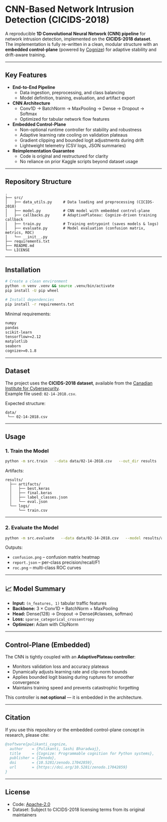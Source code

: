 # CNN-Based Network Intrusion Detection (CICIDS-2018)

A reproducible **1D Convolutional Neural Network (CNN) pipeline** for network intrusion detection, implemented on the **CICIDS-2018 dataset**.  
The implementation is fully re-written in a clean, modular structure with an **embedded control-plane** (powered by [Cognize](https://pypi.org/project/cognize/)) for adaptive stability and drift-aware training.

---

## Key Features
- **End-to-End Pipeline**
  - Data ingestion, preprocessing, and class balancing
  - Model definition, training, evaluation, and artifact export
- **CNN Architecture**
  - Conv1D → BatchNorm → MaxPooling → Dense → Dropout → Softmax
  - Optimized for tabular network flow features
- **Embedded Control-Plane**
  - Non-optional runtime controller for stability and robustness
  - Adaptive learning rate cooling on validation plateaus
  - Gradient clipping and bounded logit adjustments during drift
  - Lightweight telemetry (CSV logs, JSON summaries)
- **Reimplementation Guarantee**
  - Code is original and restructured for clarity
  - No reliance on prior Kaggle scripts beyond dataset usage

---

## Repository Structure
```
.
├── src/
│   ├── data_utils.py     # Data loading and preprocessing (CICIDS-2018)
│   ├── model.py          # CNN model with embedded control-plane
│   ├── callbacks.py      # AdaptivePlateau: Cognize-driven training callback
│   ├── train.py          # Training entrypoint (saves models & logs)
│   ├── evaluate.py       # Model evaluation (confusion matrix, metrics, ROC)
│   └── __init__.py
├── requirements.txt
├── README.md
└── LICENSE
```

---

## Installation
```bash
# Create a clean environment
python -m venv .venv && source .venv/bin/activate
pip install -U pip wheel

# Install dependencies
pip install -r requirements.txt
```

Minimal requirements:
```txt
numpy
pandas
scikit-learn
tensorflow>=2.12
matplotlib
seaborn
cognize>=0.1.8
```

---

## Dataset
The project uses the **CICIDS-2018 dataset**, available from the [Canadian Institute for Cybersecurity](https://www.unb.ca/cic/datasets/ids-2018.html).  
Example file used: `02-14-2018.csv`.

Expected structure:
```
data/
 └── 02-14-2018.csv
```

---

## Usage

### 1. Train the Model
```bash
python -m src.train   --data data/02-14-2018.csv   --out_dir results   --epochs 30   --batch_size 256   --sample_frac 1.0
```

Artifacts:
```
results/
  ├── artifacts/
  │   ├── best.keras
  │   ├── final.keras
  │   ├── label_classes.json
  │   └── eval.json
  └── logs/
      └── train.csv
```

---

### 2. Evaluate the Model
```bash
python -m src.evaluate   --data data/02-14-2018.csv   --model results/artifacts/best.keras   --out_dir results/eval   --sample_frac 0.2
```

Outputs:
- `confusion.png` – confusion matrix heatmap  
- `report.json` – per-class precision/recall/F1  
- `roc.png` – multi-class ROC curves  

---

## 📈 Model Summary
- **Input:** `(n_features, 1)` tabular traffic features  
- **Backbone:** 3 × Conv1D + BatchNorm + MaxPooling  
- **Head:** Dense(128) → Dropout → Dense(#classes, softmax)  
- **Loss:** `sparse_categorical_crossentropy`  
- **Optimizer:** Adam with ClipNorm  

---

## Control-Plane (Embedded)
The CNN is tightly coupled with an **AdaptivePlateau controller**:  
- Monitors validation loss and accuracy plateaus  
- Dynamically adjusts learning rate and clip-norm bounds  
- Applies bounded logit biasing during ruptures for smoother convergence  
- Maintains training speed and prevents catastrophic forgetting  

This controller is **not optional** — it is embedded in the architecture.

---

## Citation
If you use this repository or the embedded control-plane concept in research, please cite:

```bibtex
@software{pulikanti_cognize,
  author    = {Pulikanti, Sashi Bharadwaj},
  title     = {Cognize: Programmable cognition for Python systems},
  publisher = {Zenodo},
  doi       = {10.5281/zenodo.17042859},
  url       = {https://doi.org/10.5281/zenodo.17042859}
}
```

---

## License
- Code: [Apache-2.0](LICENSE)  
- Dataset: Subject to CICIDS-2018 licensing terms from its original maintainers
